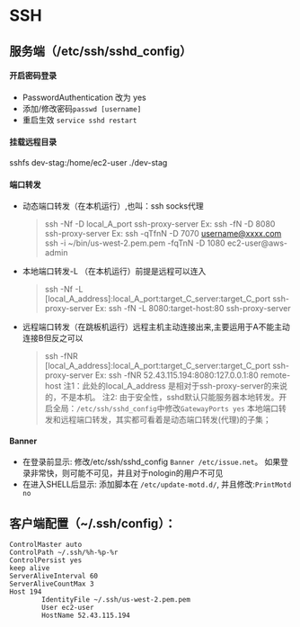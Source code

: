# SSH
## 服务端（/etc/ssh/sshd_config）
#### 开启密码登录
- PasswordAuthentication 改为 yes
- 添加/修改密码`passwd [username]`
- 重启生效 `service sshd restart`

#### 挂载远程目录
sshfs dev-stag:/home/ec2-user ./dev-stag
#### 端口转发
-   动态端口转发（在本机运行）,也叫：ssh socks代理
    >ssh -Nf -D local_A_port ssh-proxy-server
    Ex: ssh -fN -D 8080 ssh-proxy-server
    Ex: ssh -qTfnN -D 7070 username@xxxx.com
    ssh -i ~/bin/us-west-2.pem.pem -fqTnN -D 1080 ec2-user@aws-admin
-   本地端口转发-L （在本机运行）前提是远程可以连入
    >ssh -Nf -L [local_A_address]:local_A_port:target_C_server:target_C_port ssh-proxy-server
    Ex: ssh -fN -L 8080:target-host:80 ssh-proxy-server
-   远程端口转发（在跳板机运行）远程主机主动连接出来,主要运用于A不能主动连接B但反之可以
    >ssh -fNR [local_A_address]:local_A_port:target_C_server:target_C_port ssh-proxy-server
    Ex: ssh -fNR 52.43.115.194:8080:127.0.0.1:80  remote-host
    注1：此处的local_A_address 是相对于ssh-proxy-server的来说的，不是本机。
    注2: 由于安全性，sshd默认只能服务器本地转发。开启全局：`/etc/ssh/sshd_config`中修改`GatewayPorts yes`
    本地端口转发和远程端口转发，其实都可看着是动态端口转发(代理)的子集；
#### Banner
- 在登录前显示: 修改/etc/ssh/sshd_config `Banner /etc/issue.net`。 如果登录非常快，则可能不可见，并且对于nologin的用户不可见
- 在进入SHELL后显示: 添加脚本在 `/etc/update-motd.d/`, 并且修改:`PrintMotd no`
## 客户端配置（~/.ssh/config）：
    ControlMaster auto
    ControlPath ~/.ssh/%h-%p-%r
    ControlPersist yes
    keep alive
    ServerAliveInterval 60 
    ServerAliveCountMax 3 
    Host 194
            IdentityFile ~/.ssh/us-west-2.pem.pem
            User ec2-user
            HostName 52.43.115.194